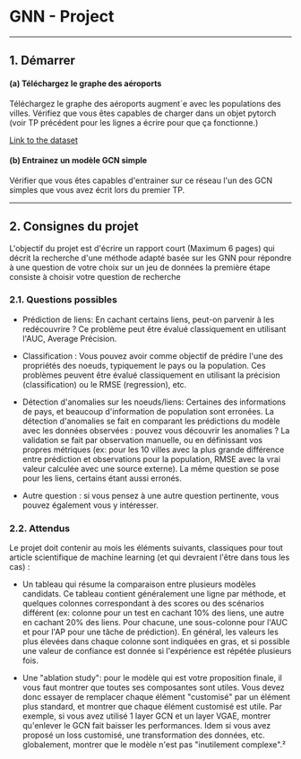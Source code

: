 # GNN - Project

---

## 1. Démarrer

#### (a) Téléchargez le graphe des aéroports 

Téléchargez le graphe des aéroports augment´e avec les populations des villes. Vérifiez que vous êtes capables de charger dans un objet pytorch (voir TP précédent pour les lignes a écrire pour que ça fonctionne.)

[Link to the dataset](./dataset/airportsAndCoordAndPop.graphml)

#### (b) Entrainez un modèle GCN simple

Vérifier que vous êtes capables d'entrainer sur ce réseau l'un des GCN simples que vous avez écrit lors du premier TP.



---

## 2. Consignes du projet

L'objectif du projet est d'écrire un rapport court (Maximum 6 pages) qui décrit la recherche d'une méthode adapté basée sur les GNN pour répondre à une question de votre choix sur un jeu de données la première étape consiste à choisir votre question de recherche

### 2.1. Questions possibles

* Prédiction de liens: En cachant certains liens, peut-on parvenir à les redécouvrire ? Ce problème peut être évalué classiquement en utilisant l'AUC, Average Précision.

* Classification : Vous pouvez avoir comme objectif de prédire l'une des propriétés des noeuds, typiquement le pays ou la population. Ces problèmes peuvent être évalué classiquement en utilisant la précision (classification) ou le RMSE (regression), etc.

* Détection d'anomalies sur les noeuds/liens: Certaines des informations de pays, et beaucoup d'information de population sont erronées. La détection d'anomalies se fait en comparant les prédictions du modèle avec les données observées : pouvez vous découvrir les anomalies ? La validation se fait par observation manuelle, ou en définissant vos propres métriques (ex: pour les 10 villes avec la plus grande différence entre prédiction et observations pour la population, RMSE avec la vrai valeur calculée avec une source externe). La même question se pose pour les liens, certains étant aussi erronés.

* Autre question : si vous pensez à une autre question pertinente, vous pouvez également vous y intéresser.

### 2.2. Attendus

Le projet doit contenir au mois les éléments suivants, classiques pour tout article scientifique de machine learning (et qui devraient l'être dans tous les cas) :

* Un tableau qui résume la comparaison entre plusieurs modèles candidats. Ce tableau contient généralement une ligne par méthode, et quelques colonnes correspondant à des scores ou des scénarios différent (ex: colonne pour un test en cachant 10% des liens, une autre en cachant 20% des liens. Pour chacune, une sous-colonne pour l'AUC et pour l'AP pour une tâche de prédiction). En général, les valeurs les plus élevées dans chaque colonne sont indiquées en gras, et si possible une valeur de confiance est donnée si l'expérience est répétée plusieurs fois.

* Une "ablation study": pour le modèle qui est votre proposition finale, il vous faut montrer que toutes ses composantes sont utiles. Vous devez donc essayer de remplacer chaque élément "customisé" par un élément plus standard, et montrer que chaque élément customisé est utile. Par exemple, si vous avez utilisé 1 layer GCN et un layer VGAE, montrer qu'enlever le GCN fait baisser les performances. Idem si vous avez proposé un loss customisé, une transformation des données, etc. globalement, montrer que le modèle n'est pas "inutilement complexe".²
